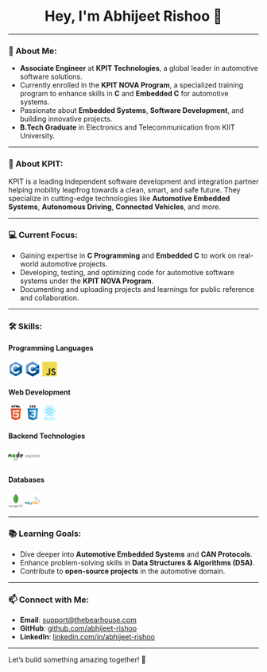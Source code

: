 <h1 align="center">Hey, I'm Abhijeet Rishoo 👋</h1>

---

### 🚀 About Me:
- **Associate Engineer** at **KPIT Technologies**, a global leader in automotive software solutions.  
- Currently enrolled in the **KPIT NOVA Program**, a specialized training program to enhance skills in **C** and **Embedded C** for automotive systems.  
- Passionate about **Embedded Systems**, **Software Development**, and building innovative projects.  
- **B.Tech Graduate** in Electronics and Telecommunication from KIIT University.

---

### 🏢 About KPIT:
KPIT is a leading independent software development and integration partner helping mobility leapfrog towards a clean, smart, and safe future. They specialize in cutting-edge technologies like **Automotive Embedded Systems**, **Autonomous Driving**, **Connected Vehicles**, and more.  

---

### 💻 Current Focus:
- Gaining expertise in **C Programming** and **Embedded C** to work on real-world automotive projects.  
- Developing, testing, and optimizing code for automotive software systems under the **KPIT NOVA Program**.  
- Documenting and uploading projects and learnings for public reference and collaboration.  

---



### 🛠️ Skills:
#### **Programming Languages**  
<p align="left">
  <img src="https://raw.githubusercontent.com/devicons/devicon/master/icons/c/c-original.svg" alt="C" width="30" height="30"/> 
  <img src="https://raw.githubusercontent.com/devicons/devicon/master/icons/cplusplus/cplusplus-original.svg" alt="C++" width="30" height="30"/>
  <img src="https://raw.githubusercontent.com/devicons/devicon/master/icons/javascript/javascript-original.svg" alt="JavaScript" width="30" height="30"/> 
</p>

#### **Web Development**  
<p align="left">
  <img src="https://raw.githubusercontent.com/devicons/devicon/master/icons/html5/html5-original-wordmark.svg" alt="HTML" width="30" height="30"/> 
  <img src="https://raw.githubusercontent.com/devicons/devicon/master/icons/css3/css3-original-wordmark.svg" alt="CSS" width="30" height="30"/> 
  <img src="https://raw.githubusercontent.com/devicons/devicon/master/icons/react/react-original-wordmark.svg" alt="React" width="30" height="30"/> 
</p>

#### **Backend Technologies**  
<p align="left">
  <img src="https://raw.githubusercontent.com/devicons/devicon/master/icons/nodejs/nodejs-original-wordmark.svg" alt="Node.js" width="30" height="30"/> 
  <img src="https://raw.githubusercontent.com/devicons/devicon/master/icons/express/express-original-wordmark.svg" alt="Express.js" width="30" height="30"/> 
</p>

#### **Databases**  
<p align="left">
  <img src="https://raw.githubusercontent.com/devicons/devicon/master/icons/mongodb/mongodb-original-wordmark.svg" alt="MongoDB" width="30" height="30"/> 
  <img src="https://raw.githubusercontent.com/devicons/devicon/master/icons/mysql/mysql-original-wordmark.svg" alt="MySQL" width="30" height="30"/> 
</p>

---

### 📚 Learning Goals:
- Dive deeper into **Automotive Embedded Systems** and **CAN Protocols**.  
- Enhance problem-solving skills in **Data Structures & Algorithms (DSA)**.  
- Contribute to **open-source projects** in the automotive domain.  

---

### 📫 Connect with Me:
- **Email**: support@thebearhouse.com  
- **GitHub**: [github.com/abhijeet-rishoo](https://github.com/abhijeet-rishoo)  
- **LinkedIn**: [linkedin.com/in/abhijeet-rishoo](https://linkedin.com/in/abhijeet-rishoo)  

---

Let’s build something amazing together! 🚀  
